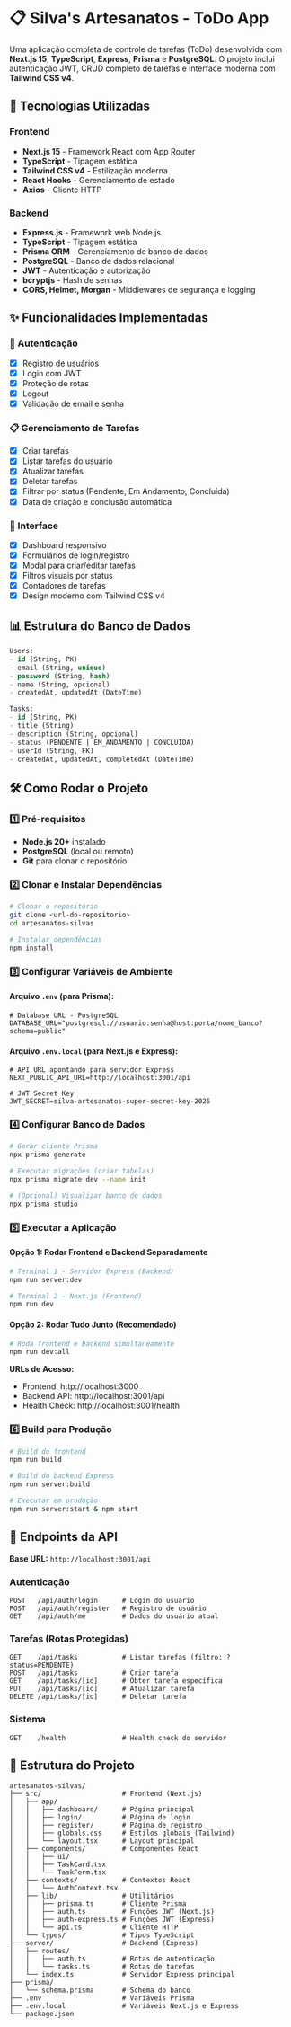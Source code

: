 # 📋 Silva's Artesanatos - ToDo App

Uma aplicação completa de controle de tarefas (ToDo) desenvolvida com **Next.js 15**, **TypeScript**, **Express**, **Prisma** e **PostgreSQL**. O projeto inclui autenticação JWT, CRUD completo de tarefas e interface moderna com **Tailwind CSS v4**.

## 🚀 Tecnologias Utilizadas

### Frontend
- **Next.js 15** - Framework React com App Router
- **TypeScript** - Tipagem estática
- **Tailwind CSS v4** - Estilização moderna
- **React Hooks** - Gerenciamento de estado
- **Axios** - Cliente HTTP

### Backend
- **Express.js** - Framework web Node.js
- **TypeScript** - Tipagem estática
- **Prisma ORM** - Gerenciamento de banco de dados
- **PostgreSQL** - Banco de dados relacional
- **JWT** - Autenticação e autorização
- **bcryptjs** - Hash de senhas
- **CORS, Helmet, Morgan** - Middlewares de segurança e logging

## ✨ Funcionalidades Implementadas

### 🔐 Autenticação
- [x] Registro de usuários
- [x] Login com JWT
- [x] Proteção de rotas
- [x] Logout
- [x] Validação de email e senha

### 📋 Gerenciamento de Tarefas
- [x] Criar tarefas
- [x] Listar tarefas do usuário
- [x] Atualizar tarefas
- [x] Deletar tarefas
- [x] Filtrar por status (Pendente, Em Andamento, Concluída)
- [x] Data de criação e conclusão automática

### 🎨 Interface
- [x] Dashboard responsivo
- [x] Formulários de login/registro
- [x] Modal para criar/editar tarefas
- [x] Filtros visuais por status
- [x] Contadores de tarefas
- [x] Design moderno com Tailwind CSS v4

## 📊 Estrutura do Banco de Dados

```sql
Users:
- id (String, PK)
- email (String, unique)
- password (String, hash)
- name (String, opcional)
- createdAt, updatedAt (DateTime)

Tasks:
- id (String, PK)
- title (String)
- description (String, opcional)
- status (PENDENTE | EM_ANDAMENTO | CONCLUIDA)
- userId (String, FK)
- createdAt, updatedAt, completedAt (DateTime)
```

## 🛠️ Como Rodar o Projeto

### 1️⃣ **Pré-requisitos**
- **Node.js 20+** instalado
- **PostgreSQL** (local ou remoto)
- **Git** para clonar o repositório

### 2️⃣ **Clonar e Instalar Dependências**
```bash
# Clonar o repositório
git clone <url-do-repositorio>
cd artesanatos-silvas

# Instalar dependências
npm install
```

### 3️⃣ **Configurar Variáveis de Ambiente**

#### **Arquivo `.env`** (para Prisma):
```env
# Database URL - PostgreSQL
DATABASE_URL="postgresql://usuario:senha@host:porta/nome_banco?schema=public"
```

#### **Arquivo `.env.local`** (para Next.js e Express):
```env
# API URL apontando para servidor Express
NEXT_PUBLIC_API_URL=http://localhost:3001/api

# JWT Secret Key
JWT_SECRET=silva-artesanatos-super-secret-key-2025
```

### 4️⃣ **Configurar Banco de Dados**
```bash
# Gerar cliente Prisma
npx prisma generate

# Executar migrações (criar tabelas)
npx prisma migrate dev --name init

# (Opcional) Visualizar banco de dados
npx prisma studio
```

### 5️⃣ **Executar a Aplicação**

#### **Opção 1: Rodar Frontend e Backend Separadamente**
```bash
# Terminal 1 - Servidor Express (Backend)
npm run server:dev

# Terminal 2 - Next.js (Frontend)
npm run dev
```

#### **Opção 2: Rodar Tudo Junto (Recomendado)**
```bash
# Roda frontend e backend simultaneamente
npm run dev:all
```

**URLs de Acesso:**
- Frontend: http://localhost:3000
- Backend API: http://localhost:3001/api
- Health Check: http://localhost:3001/health

### 6️⃣ **Build para Produção**
```bash
# Build do frontend
npm run build

# Build do backend Express
npm run server:build

# Executar em produção
npm run server:start & npm start
```

## 🔗 Endpoints da API

**Base URL:** `http://localhost:3001/api`

### **Autenticação**
```
POST   /api/auth/login      # Login do usuário
POST   /api/auth/register   # Registro de usuário
GET    /api/auth/me         # Dados do usuário atual
```

### **Tarefas** (Rotas Protegidas)
```
GET    /api/tasks           # Listar tarefas (filtro: ?status=PENDENTE)
POST   /api/tasks           # Criar tarefa
GET    /api/tasks/[id]      # Obter tarefa específica
PUT    /api/tasks/[id]      # Atualizar tarefa
DELETE /api/tasks/[id]      # Deletar tarefa
```

### **Sistema**
```
GET    /health              # Health check do servidor
```

## 📁 Estrutura do Projeto

```
artesanatos-silvas/
├── src/                    # Frontend (Next.js)
│   ├── app/
│   │   ├── dashboard/      # Página principal
│   │   ├── login/          # Página de login
│   │   ├── register/       # Página de registro
│   │   ├── globals.css     # Estilos globais (Tailwind)
│   │   └── layout.tsx      # Layout principal
│   ├── components/         # Componentes React
│   │   ├── ui/
│   │   ├── TaskCard.tsx
│   │   └── TaskForm.tsx
│   ├── contexts/           # Contextos React
│   │   └── AuthContext.tsx
│   ├── lib/                # Utilitários
│   │   ├── prisma.ts       # Cliente Prisma
│   │   ├── auth.ts         # Funções JWT (Next.js)
│   │   ├── auth-express.ts # Funções JWT (Express)
│   │   └── api.ts          # Cliente HTTP
│   └── types/              # Tipos TypeScript
├── server/                 # Backend (Express)
│   ├── routes/
│   │   ├── auth.ts         # Rotas de autenticação
│   │   └── tasks.ts        # Rotas de tarefas
│   └── index.ts            # Servidor Express principal
├── prisma/
│   └── schema.prisma       # Schema do banco
├── .env                    # Variáveis Prisma
├── .env.local              # Variáveis Next.js e Express
└── package.json
```